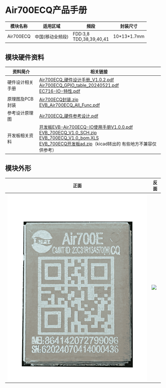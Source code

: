 # Air700ECQ产品手册

| 模块名称  | 适用区域         | 频段                             | 封装尺寸    |
| --------- | ---------------- | -------------------------------- | ----------- |
| Air700ECQ | 中国(移动全频段) | FDD:3,8 <br />TDD,38,39,40,41 | 10\*13\*1.7mm |

## 模块硬件资料

| 资料简介         | 相关链接                                                     |
| ---------------- | ------------------------------------------------------------ |
| 硬件设计相关手册 | [Air700ECQ_硬件设计手册_V1.0.2.pdf](https://cdn.openluat-luatcommunity.openluat.com/attachment/20241011160412544_Air700ECQ_硬件设计手册_V1.0.2.pdf)  <br />[Air700ECQ_GPIO_table_20240521.pdf](https://cdn.openluat-luatcommunity.openluat.com/attachment/20240521095504789_Air780EL&780ETGG&780ETG&700EL&700EY&700EC_GPIO_table_20240521.pdf)<br />[EC716-IO-特性.pdf](https://cdn.openluat-luatcommunity.openluat.com/attachment/20240508154944217_EC716-IO-特性.pdf) |
| 原理图及PCB封装  | [Air700ECQ封装.zip](https://cdn.openluat-luatcommunity.openluat.com/attachment/20231225171117125_Air700EL&700EY封装.zip)<br />[EVB_Air700ECQ_All_Func.pdf](https://cdn.openluat-luatcommunity.openluat.com/attachment/20240816170227359_EVB_Air700EX_All_Func.pdf) |
| 参考设计原理图   | [Air700ECQ_硬件参考设计.pdf](https://cdn.openluat-luatcommunity.openluat.com/attachment/20240228162252366_Air700EL_硬件参考设计.pdf) |
| 开发板相关资料   | [开发板EVB-Air700ECQ-IO使用手册V1.0.0.pdf](https://cdn.openluat-luatcommunity.openluat.com/attachment/20240816172628952_开发板EVB-Air700ECQ-IO使用手册V1.0.0.pdf)<br />[EVB_700ECQ_V1.0_SCH.zip](https://cdn.openluat-luatcommunity.openluat.com/attachment/20230308153627280_EVB_Air700E_V1.0_SCH.zip)<br />[EVB_700ECQ_V1.0_bom.XLS](https://cdn.openluat-luatcommunity.openluat.com/attachment/20230331111453962_EVB_Air700E_V1.0_bom.XLS)<br />[EVB_700ECQ开发板ad.zip](https://cdn.openluat-luatcommunity.openluat.com/attachment/20230510094340802_EVB_Air700E开发板ad.zip)（kicad转出的 有些地方不兼容仅供参考） |

## 模块外形

| 正面                        | 反面                          |
| --------------------------- | ----------------------------- |
| ![](./image/700ECQ正面.png) | ![](./image/700E系列反面.png) |

